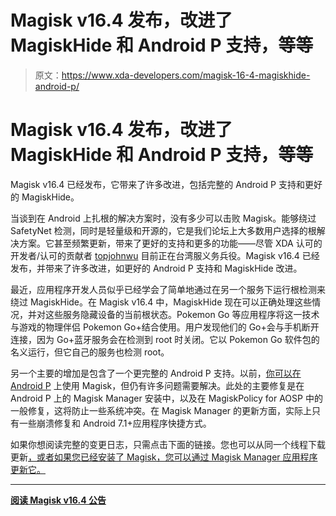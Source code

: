 # Magisk v16.4 发布，改进了 MagiskHide 和 Android P 支持，等等

> 原文：<https://www.xda-developers.com/magisk-16-4-magiskhide-android-p/>

# Magisk v16.4 发布，改进了 MagiskHide 和 Android P 支持，等等

Magisk v16.4 已经发布，它带来了许多改进，包括完整的 Android P 支持和更好的 MagiskHide。

当谈到在 Android 上扎根的解决方案时，没有多少可以击败 Magisk。能够绕过 SafetyNet 检测，同时是轻量级和开源的，它是我们论坛上大多数用户选择的根解决方案。它甚至频繁更新，带来了更好的支持和更多的功能——尽管 XDA 认可的开发者/认可的贡献者 [topjohnwu](https://forum.xda-developers.com/member.php?u=4470081) 目前正在台湾服义务兵役。Magisk v16.4 已经发布，并带来了许多改进，如更好的 Android P 支持和 MagiskHide 改进。

最近，应用程序开发人员似乎已经学会了简单地通过在另一个服务下运行根检测来绕过 MagiskHide。在 Magisk v16.4 中，MagiskHide 现在可以正确处理这些情况，并对这些服务隐藏设备的当前根状态。Pokemon Go 等应用程序将这一技术与游戏的物理伴侣 Pokemon Go+结合使用。用户发现他们的 Go+会与手机断开连接，因为 Go+蓝牙服务会在检测到 root 时关闭。它以 Pokemon Go 软件包的名义运行，但它自己的服务也检测 root。

另一个主要的增加是包含了一个更完整的 Android P 支持。以前，[你可以在 Android P](https://www.xda-developers.com/magisk-google-pixel-xl-pixel-2-xl-android-p/) 上使用 Magisk，但仍有许多问题需要解决。此处的主要修复是在 Android P 上的 Magisk Manager 安装中，以及在 MagiskPolicy for AOSP 中的一般修复，这将防止一些系统冲突。在 Magisk Manager 的更新方面，实际上只有一些崩溃修复和 Android 7.1+应用程序快捷方式。

如果你想阅读完整的变更日志，只需点击下面的链接。您也可以从同一个线程下载更新[，或者如果您已经安装了 Magisk，您可以通过 Magisk Manager 应用程序更新它。](https://forum.xda-developers.com/apps/magisk/official-magisk-v7-universal-systemless-t3473445/post76371726)

* * *

[**阅读 Magisk v16.4 公告**](https://forum.xda-developers.com/showpost.php?p=76371726&postcount=42)